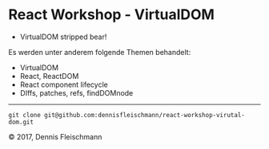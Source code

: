 

# React Workshop - VirtualDOM

* VirtualDOM stripped bear!

Es werden unter anderem folgende Themen behandelt:
- VirtualDOM
- React, ReactDOM
- React component lifecycle
- DIffs, patches, refs, findDOMnode

<hr>

<pre><code>git clone git@github.com:dennisfleischmann/react-workshop-virutal-dom.git</code></pre>

&copy; 2017, Dennis Fleischmann